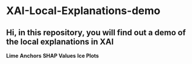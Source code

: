 # XAI-Local-Explanations-demo

## Hi, in this repository, you will find out a demo of the local explanations in XAI 
**Lime**
**Anchors**
**SHAP Values**
**Ice Plots**
